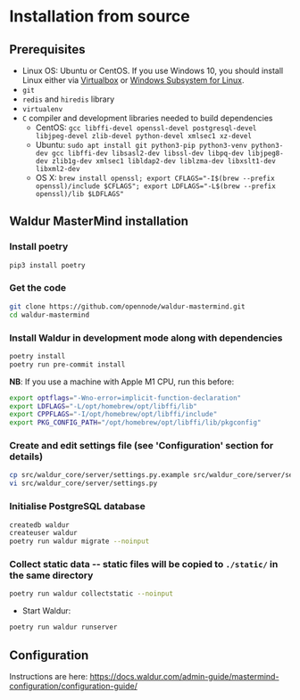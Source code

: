 # Installation from source

## Prerequisites

- Linux OS: Ubuntu or CentOS. If you use Windows 10, you should
    install Linux either via
    [Virtualbox](https://www.freecodecamp.org/news/how-to-install-ubuntu-with-oracle-virtualbox/)
    or [Windows Subsystem for Linux](https://docs.microsoft.com/en-us/windows/wsl/install-win10/).
- `git`
- `redis` and `hiredis` library
- `virtualenv`
- `C` compiler and development libraries needed to build dependencies
  - CentOS:
  `gcc libffi-devel openssl-devel postgresql-devel libjpeg-devel zlib-devel python-devel xmlsec1 xz-devel`
  - Ubuntu:
  `sudo apt install git python3-pip python3-venv python3-dev gcc libffi-dev libsasl2-dev libssl-dev libpq-dev libjpeg8-dev zlib1g-dev xmlsec1 libldap2-dev liblzma-dev libxslt1-dev libxml2-dev`
  - OS X:
  `brew install openssl; export CFLAGS="-I$(brew --prefix openssl)/include $CFLAGS"; export LDFLAGS="-L$(brew --prefix openssl)/lib $LDFLAGS"`

## Waldur MasterMind installation

### Install poetry

``` bash
pip3 install poetry
```

### Get the code

``` bash
git clone https://github.com/opennode/waldur-mastermind.git
cd waldur-mastermind
```

### Install Waldur in development mode along with dependencies

``` bash
poetry install
poetry run pre-commit install
```

**NB**: If you use a machine with Apple M1 CPU, run this before:

``` bash
export optflags="-Wno-error=implicit-function-declaration"
export LDFLAGS="-L/opt/homebrew/opt/libffi/lib"
export CPPFLAGS="-I/opt/homebrew/opt/libffi/include"
export PKG_CONFIG_PATH="/opt/homebrew/opt/libffi/lib/pkgconfig"
```

### Create and edit settings file (see 'Configuration' section for details)

``` bash
cp src/waldur_core/server/settings.py.example src/waldur_core/server/settings.py
vi src/waldur_core/server/settings.py
```

### Initialise PostgreSQL database

``` bash
createdb waldur
createuser waldur
poetry run waldur migrate --noinput
```

### Collect static data \-- static files will be copied to `./static/` in the same directory

``` bash
poetry run waldur collectstatic --noinput
```

- Start Waldur:

``` bash
poetry run waldur runserver
```

## Configuration

Instructions are here: <https://docs.waldur.com/admin-guide/mastermind-configuration/configuration-guide/>
